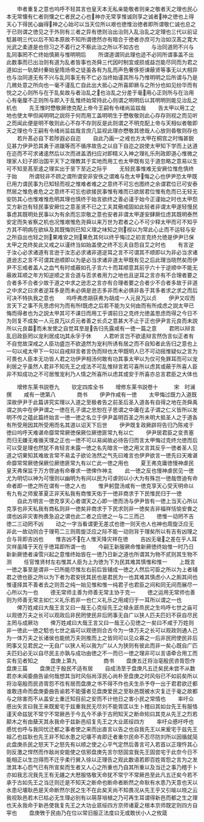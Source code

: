 <!-- { "loadSidebar": true } -->
　　申者重复之意也呜呼不轻其言也皇天本无私亲能敬者则亲之敬者天之理也民心本无常懐有仁者则懐之仁者民之心也神亦无常享惟诚则享之诚者神之徳也上得天心下得民心幽得神之心始可以当天位所以艰也徳惟治徳者即所谓敬仁诚也总之于已则谓之徳见之于外则有三者之异有徳则治出治则入乱治乱之定理也三代以前证騐甚明三代以后不知本原故不知所谓徳然亦有暗合于徳者亦庶可为治如汉髙之寛大光武之柔道是也但习之不着行之不察此治之所以不如古也
　　与治同道罔不兴与乱同事罔不亡终始慎厥与惟明明后
　　所谓道谓同此理也迹不必同所谓事盖不出此数事而已出治则有道为乱者皆事也尧舜三代因时制宜或损或益岂能尽同而为君之道如出一轨桀纣秦始皇隋炀帝之徒虽各有为乱而声色奢侈拒谏蔽贤等事无以大相异也与治同道无有不兴与乱同事无有不亡必当终始谨其所与乃惟明明之后所谓与乃是几微处意之所向也一毫不谨乱亡自此出大抵心之所喜即厥与之所分也如见纷华而有悦之之心则所与在于乱矣故与者治乱之也治乱之分差于毫用心正则所与在治用心有毫厘不正则所与即入于乱惟终始常持此心则谓之明明后以其明明则能见治乱之机也
　　先王惟时懋敬厥徳克配上帝今王嗣有令绪尚监兹哉
　　告太甲以用工之地也使太甲但闻明明之説将于何而用工盖明明生于懋敬敬则此心存存则视之而见听之而闻此便是明不敬则此心不存不存则反是此则谓之不明克配上帝与天相似者敬即天之理也今王嗣有令绪尚监兹哉言庶几监视此理亦懋敬其徳哉人心放则昏敬则存也
　　若升髙必自下若陟遐必自迩
　　自此乃画一之戒也方太甲在桐宫之时悔甚鋭见甚力伊尹恐其勇于进躐等而不循序故告之以自下自迩之説使太甲知下学而上达道在迩而不可求诸逺然后以次而进盖洒扫应对即精义入神之理礼乐刑政即道心惟微之理家人妇子即治国平天下之理教其于实地而用工也太甲既有见于道忽略之意易以生可不知至髙至逺之理实出于至下至近之际乎
　　无轻民事惟难无安厥位惟危慎终于始
　　所谓轻非不顾之谓所谓安非安佚之谓难与危太甲悔之心也伊尹恐太甲既已用力谓民事为已知轻而视之惟难者难之之意终不可忘也图终之余谓君位已可安泰然居之惟危者危之之意终不可忘也欲接民事惟有难而已欲居君位惟有危而已无轻无安防其心也惟难惟危明其理也慎终于始言欲终之善必谨于始今正谨始之时也太甲怨艾方新岂有轻民事安厥位之意圣贤不已之工夫其儆戒固如此轻者非谓太甲遂轻慢民事虑其既明处民事以为有余而忘崇敬之意也安者非谓太甲遂安肆厥位虑其既明泰然安定而失省察之机也况惟艰惟危尧舜以来万世为君者之心不可少释太甲而可不知乎方其不明病在欲纵及其既悔则已知义理之味知之则视以为常此心止而不运轻与安之所自出也轻之则果难安之则果危其何以终乎悔过之初言克终允徳是伊尹已保太甲之克终矣此又戒之以谨终当如始盖使之终不忘夫自怨自艾之时也
　　有言逆于汝心必求诸道有言逊于汝志必求诸非道逆耳之言不可谓其不顺即以为非必当求诸道逊志之言不可谓其逊顺即以为是必当求诸非道太甲既有见之后此理当晓然矣而伊尹不忘戒者盖人之血气有时或蔽如孔子言六十而耳顺意其前乎六十于逆顺中不能无蔽故耳顺之年方知逆顺之言合道与否求者用力之地也且逆耳之言亦有不合理者要之合者多不合者少故于道之中求之逊志之言亦有合理者要之合者少不合者多故于非道之中求之曰求者逆耳多是而未必俱是逊志多非而未必俱非各于其多者求之求之而后可决不特执我之意也
　　呜呼弗虑胡获弗为胡成一人元艮万以贞
　　伊尹又叹而言天下之事不先思虑何为而有所既虑之后若不能为又何由而有所成虑之説太甲已悔而得者也为之説太甲其可不课日而用工乎谓前日之克终允徳盖思虑而得之今日不为则复不成矣一人元良万以贞元者善之长贞之意甚大不止于正也伊尹言元良而未説所以元良葢而未发使之自觉耳至是告归先露咸有一徳一篇之意
　　君罔以辩言乱旧政臣罔以宠利居成功其永孚于休
　　人君听言岂不欲逺辩言然伪言似正者有不自觉故深戒之人臣功盛岂不欲退然为宠利所诱有居之而不自知者此告归之意也上一句以戒太甲下一句以自戒辩言者言伪而辩也太甲既明人已不可动摇惟疑似之言为可畏也人臣本无功皆人君之功伊尹相汤何敢有功其事太甲以为仅可免罪耳而可以宠利居之乎虽然人君非不知先王之成法不可乱惟辩言若可喜所以虑其或蔽于所喜人臣非不知成功之不可居惟宠利乃人情之所喜所以虑其或安于所喜亦总言君臣之大体也

　　增修东莱书説卷九
　　钦定四库全书
　　增修东莱书説卷十　　　宋　时澜　撰
　　咸有一徳第八　　　　商书
　　伊尹作咸有一徳
　　太甲悔过既力入道既深故伊尹于此篇讲究实理以入道之至极者告之前圣后圣入道各有自得之地在尧舜禹谓之执中在伊尹谓之一徳在孔子谓之忠恕在子思谓之中庸在孟子谓之仁义皆所以发明不传之蕴此篇终始言一徳一徳之名立于伊尹盖明百圣之所未明大抵圣人之于道各有所受用因其所受用而名其道以诏天下后世
　　伊尹既复政厥辟将告归乃陈戒于徳曰呜呼天难谌命靡常常厥徳保厥位厥徳匪常九有以亡
　　伊尹居君臣之变责塞而归无嫌无难循天理之正也一徳不可以易闻故必待告归而言太甲悔过克终允徳而后可以受是理也然犹不肯轻言未露一徳之名先暗言一徳之用又言其反乎一徳者圣人见道之切果知其难故言常不易孟子欲论浩然之气先曰难言也伊尹欲言一徳先曰天难谌命靡常常厥徳保厥位厥徳匪常九有以亡此一徳之用也
　　夏王弗克庸徳慢神虐民皇天弗保监于万方啓迪有命眷求一徳俾作神主
　　此一徳之反也慢神虐民见一徳尤为明切以神为可慢则以幽明为有间以民为可虐则以小大为有殊岂一徳哉啓迪有命命者即一徳之所在谓有一徳之人也
　　惟尹躬暨汤咸有一徳克享天心受天明命以有九有之师爰革夏正非天私我有商惟天佑于一徳非商求于下民惟民归于一徳
　　自此方明言一徳克享天心者谓天之心即一徳而汤与伊尹皆有一徳上当天心所以克享也非天私我有商私则非一徳矣非商求于下民求则非一徳矣吉非福祥恬愉安飬之谓也凶非灾害拘畏急迫之谓也此二者之应徳之一与二三而己
　　徳惟一动罔不吉徳二三动罔不凶
　　动之一字当看谓更无差忒也徳一则天也人也神也周旋泛应无非此一故动则合于理苟二三则周旋泛应之际不能一动则背于理矣所以有吉有凶理之合与背即吉凶也
　　惟吉凶不在人惟天降灾祥在徳
　　吉凶无毫之差在乎人耳灾祥虽降于天在乎徳耳即所谓一也
　　今嗣王新服厥命惟新厥徳终始惟一时乃日新新厥徳者澡雪兴起之意惟终始皆在一徳乃日新之道也所谓其为物不贰则其生物不测
　　任官惟贤材左右惟其人臣为上为徳为下为民其难其慎惟和惟一
　　上既言一徳之事至是谓非一已所能尽惟左右前后皆辅成一徳之人然后可臣之所以为上者辅君之徳也臣之所以为下者为君安抚其民也是君民为一也其难其慎虑小人之厠其间也惟谨择其不善者去之则吾之纯一始见惟和惟一纯君子也君臣之间和同无间而展尽一心所以为一也
　　德无常师主善为师善无常主协于克一
　　徳之运用无常师也善则为师善无常主如仁义礼乐若非一也仁义礼乐之用咸归于一耳所以谓之一也
　　俾万姓咸曰大哉王言又曰一哉王心克绥先王之禄永厎烝民之生呜呼七世之庙可以观徳万夫之长可以观政后非民罔使民非后罔事无自广以狭人匹夫匹妇不获自尽民主罔与成厥功
　　俾万姓咸曰大哉王言又曰一哉王心见徳之一矣曰不咸于万姓则非一徳此一徳之騐也七世之庙可以观徳则合古今为一体万夫之长可以观政则通人己为一体万夫之长诸侯也能统万夫则推而上之皆同可以见众寡之一后非民罔使民非后罔事又见君民之一无自广以狭人茍以我为广以人为狭则有彼此而非一矣心既自广匹夫匹妇必无以自尽民主亦孰与成功由徳之不一而已一徳之理非可以言语牵合用工而实有见者知之
　　盘庚上第九　　　　　商书
　　盘庚五迁将治亳殷民咨胥怨作盘庚三篇
　　盘庚迁于殷民不适有居
　　自成汤至于盘庚凡五迁矣民未尝不从数君亦未闻委曲告谕何哉想其当时风俗尚淳民心尚朴至盘庚之时风俗已不如前矣所以将治亳殷而民咨胥怨不徃有居而盘庚之书不得不作也夫生杀予夺一出于君君欲迁都谁敢违命而盘庚委曲告谕若不能彊者见盘庚爱民之至耿邑既被水灾复迁于毫之故都与之除害而不从盖安土重迁知目前之安而不计他日之害小民之常情也
　　率吁众慼出矢言曰我王来既爰宅于兹重我民无尽刘不能胥匡以生卜稽曰其如台先王有服恪谨天命兹犹不常宁不常厥邑于今五今不承于古罔知天之断命矧曰其克从先王之烈若颠木之有由蘖天其永我命于兹新邑绍复先王之大业厎绥四方
　　率吁众慼吁呼也慼忧也呼与我同忧迁都之事者使之来而出直言以告之也自我先王以来爰宅于兹先王祖乙也兹耿也先王非不知水患之圮壊不肯即迁者重尔民命不忍尽防刘所以因循就简此盘庚杀民之怒天下之怒先有以顺之使之心平气定然后善言可入若首以正理忤其心则反激之悍然而作敌尚安能使之信邪盘庚先言尔怒固宜我先王固尝宅于此奈今日不能相正以生岂得而不迁乎柔行巽入徐以正理告之观此数语若即百姓胥怨之言为之发泄其本心怨气已有所宣矣而生者又人心之所重也乃自其所重以及当迁之事乃稽于卜亦如我志况我先王有无疆之大厯服恪敬天命犹不常宁不常厥邑至此凡五迁矣今若不承于古如先王之当迁则迁是不知天之断命也断命者断然之命耿有水患乃天意也天以水患圮壊耿邑是天命断然尔民之生不在此矣天尚不知畏况从先王乎又引喻以晓之云我视耿邑若木已枯必无生理必别有以萌芽培植之乃可再生耳谓得新邑而都之生之理也天永我命于新邑使我复先王之大功业厎绥四方京师诸夏之根本京师既定则四方自寜也
　　盘庚斆于民由乃在位以常旧服正法度曰无或敢伏小人之攸箴
